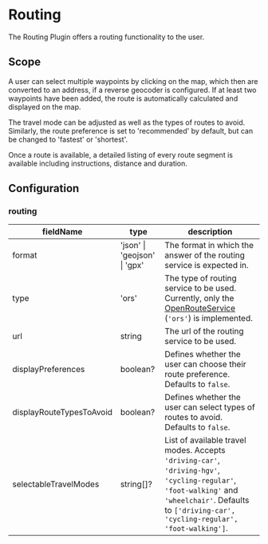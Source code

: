 # Routing

The Routing Plugin offers a routing functionality to the user.

## Scope

A user can select multiple waypoints by clicking on the map, which then are converted to an address, if a reverse geocoder is configured.
If at least two waypoints have been added, the route is automatically calculated and displayed on the map.

The travel mode can be adjusted as well as the types of routes to avoid.
Similarly, the route preference is set to 'recommended' by default, but can be changed to 'fastest' or 'shortest'.

Once a route is available, a detailed listing of every route segment is available including instructions, distance and duration.

## Configuration

### routing

| fieldName | type | description |
| - | - | - |
| format | 'json' \| 'geojson' \| 'gpx' | The format in which the answer of the routing service is expected in. |
| type | 'ors' | The type of routing service to be used. Currently, only the [OpenRouteService](https://openrouteservice.org/) (`'ors'`) is implemented. |
| url | string | The url of the routing service to be used. |
| displayPreferences | boolean? | Defines whether the user can choose their route preference. Defaults to `false`. |
| displayRouteTypesToAvoid | boolean? |Defines whether the user can select types of routes to avoid. Defaults to `false`. |
| selectableTravelModes | string[]? | List of available travel modes. Accepts `'driving-car'`, `'driving-hgv'`, `'cycling-regular'`, `'foot-walking'` and `'wheelchair'`. Defaults to `['driving-car', 'cycling-regular', 'foot-walking']`. |
